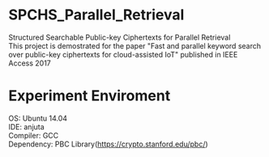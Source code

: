 # SPCHS_Parallel_Retrieval
Structured Searchable Public-key Ciphertexts for Parallel Retrieval  
This project is demostrated for the paper "Fast and parallel keyword search over public-key ciphertexts for cloud-assisted IoT" published in IEEE Access 2017  
# Experiment Enviroment
OS: Ubuntu 14.04  
IDE: anjuta  
Compiler: GCC  
Dependency: PBC Library(https://crypto.stanford.edu/pbc/)  
